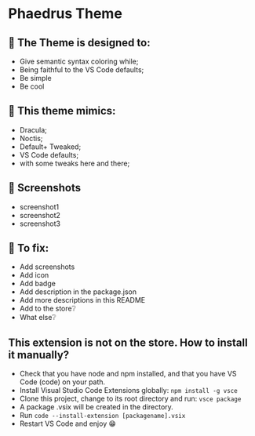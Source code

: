 # Phaedrus Theme

## 📃 The Theme is designed to:
- Give semantic syntax coloring while;
- Being faithful to the VS Code defaults;
- Be simple
- Be cool

## 🦜 This theme mimics: 

- Dracula;
- Noctis;
- Default+ Tweaked;
- VS Code defaults;
- with some tweaks here and there;

## 🌅 Screenshots

- screenshot1
- screenshot2
- screenshot3

## 📢 To fix:

- Add screenshots
- Add icon
- Add badge
- Add description in the package.json
- Add more descriptions in this README
- Add to the store❔
- What else❔

## This extension is not on the store. How to install it manually?
- Check that you have node and npm installed, and that you have VS Code (code) on your path.
- Install Visual Studio Code Extensions globally: `npm install -g vsce`
- Clone this project, change to its root directory and run: `vsce package`
- A package .vsix will be created in the directory.
- Run `code --install-extension [packagename].vsix`
- Restart VS Code and enjoy 😁
